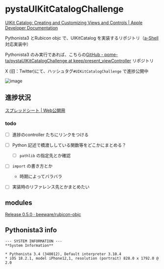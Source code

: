# pystaUIKitCatalogChallenge

[UIKit Catalog: Creating and Customizing Views and Controls | Apple Developer Documentation](https://developer.apple.com/documentation/uikit/mac_catalyst/uikit_catalog_creating_and_customizing_views_and_controls?language=objc)

Pythonista3 とRubicon objc で、UIKitCatalog を実装するリポジトリ（[a-Shell](https://holzschu.github.io/a-Shell_iOS/) 対応実装中）


Pythonista3 のみ実行であれば、こちらの[GitHub - pome-ta/pystaUIKitCatalogChallenge at keep/present_viewController](https://github.com/pome-ta/pystaUIKitCatalogChallenge/tree/keep/present_viewController?tab=readme-ov-file) リポジトリ



X (旧：Twitter)にて、ハッシュタグ`#UIKitCatalogChallenge` で進捗公開中


![image](https://github.com/user-attachments/assets/0e9d7834-1a7a-4506-b14c-ae08966a50ba)

## 進捗状況


[スプレッドシート | Web公開用](https://docs.google.com/spreadsheets/d/e/2PACX-1vSKxHMj3HlRkCrgL8_j6Dp3u0xjy-olidak47OjidaASwSoKsR8dFNarxCl910ysdU3szqp3H2UG410/pubhtml?gid=0&single=true)

### todo

- [ ] 進捗のcontroller たちにリンクをつける
- [ ] Python 記述で橋渡ししている関数等をどこかにまとめる？
  - [ ] `pathlib` の指定先とか確認
- [ ] `import` の書き方とか
  - 時期によってバラバラ
- [ ] 実装時のリファレンス先とかまとめたい



## modules

[Release 0.5.0 · beeware/rubicon-objc](https://github.com/beeware/rubicon-objc/releases/tag/v0.5.0)

## Pythonista3 info

```
--- SYSTEM INFORMATION ---
**System Information**

* Pythonista 3.4 (340012), Default interpreter 3.10.4
* iOS 18.2.1, model iPhone12,1, resolution (portrait) 828.0 x 1792.0 @ 2.0
```


